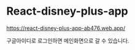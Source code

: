 # React-disney-plus-app

https://react-disney-plus-app-ab476.web.app/

구글아이디로 로그인하면 메인화면으로 갈 수 있습니다.
